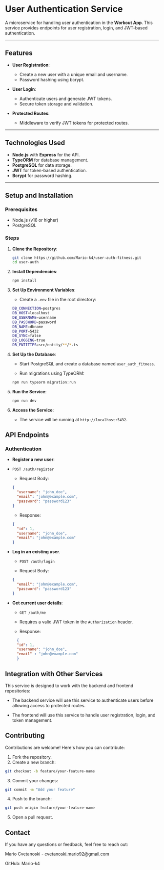 # **User Authentication Service**

A microservice for handling user authentication in the **Workout App**. This service provides endpoints for user registration, login, and JWT-based authentication.

---

## **Features**

- **User Registration**:
  - Create a new user with a unique email and username.
  - Password hashing using bcrypt.

- **User Login**:
  - Authenticate users and generate JWT tokens.
  - Secure token storage and validation.

- **Protected Routes**:
  - Middleware to verify JWT tokens for protected routes.

---

## **Technologies Used**

- **Node.js** with **Express** for the API.
- **TypeORM** for database management.
- **PostgreSQL** for data storage.
- **JWT** for token-based authentication.
- **Bcrypt** for password hashing.

---

## **Setup and Installation**

### **Prerequisites**
- Node.js (v16 or higher)
- PostgreSQL

### **Steps**

1. **Clone the Repository**:
   ```bash
   git clone https://github.com/Mario-k4/user-auth-fitness.git
   cd user-auth
   
2. **Install Dependencies**:
    ```bash
    npm install
    ```

3. **Set Up Environment Variables**:
    - Create a ```.env``` file in the root directory:
    ```bash
    DB_CONNECTION=postgres
    DB_HOST=localhost
    DB_USERNAME=username
    DB_PASSWORD=password
    DB_NAME=dbname
    DB_PORT=5432
    DB_SYNC=false
    DB_LOGGING=true
    DB_ENTITIES=src/entity/**/*.ts
    ```

4. **Set Up the Database**:

    - Start PostgreSQL and create a database named ```user_auth_fitness```.
    
    - Run migrations using TypeORM:

    ```bash
    npm run typeorm migration:run
    ```
5. **Run the Service**:

    ```bash
    npm run dev
    ```
6. **Access the Service**:

    - The service will be running at ```http://localhost:5432```.

## **API Endpoints**
### **Authentication**
- **Register a new user**:
- ```POST /auth/register``` 

  - Request Body:

  ```json
  {
    "username": "john_doe",
    "email": "john@example.com",
    "password": "password123"
  }
  ```
  - Response:

  ```json
  {
    "id": 1,
    "username": "john_doe",
    "email": "john@example.com"
  }
  ```
- **Log in an existing user**.
  - ```POST /auth/login```

  - Request Body:

  ```json
  {
    "email": "john@example.com",
    "password": "password123"
  }
  ```
- **Get current user details**:
  - ```GET /auth/me```

  - Requires a valid JWT token in the ```Authorization``` header.
  - Response:
  ```json
    {
    "id": 1,
    "username": "john_doe",
    "email" : "john@example.com"
    }
   ```

## **Integration with Other Services**
This service is designed to work with the backend and frontend repositories:

  - The backend service will use this service to authenticate users before allowing access to protected routes.

  - The frontend will use this service to handle user registration, login, and token management.

## **Contributing**
Contributions are welcome! Here's how you can contribute:

  1. Fork the repository.
  2. Create a new branch:

  ```bash
  git checkout -b feature/your-feature-name
  ```
  3. Commit your changes:

  ```bash
  git commit -m "Add your feature"
  ```
  4. Push to the branch:
  
  ```bash
  git push origin feature/your-feature-name
```
  5. Open a pull request.


## **Contact**
If you have any questions or feedback, feel free to reach out:

Mario Cvetanoski - cvetanoski.mario92@gmail.com

GitHub: Mario-k4

